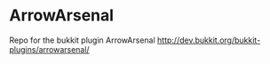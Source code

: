 ArrowArsenal
============

Repo for the bukkit plugin ArrowArsenal http://dev.bukkit.org/bukkit-plugins/arrowarsenal/
